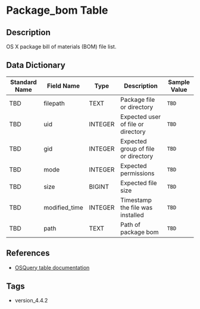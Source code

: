 # Package_bom Table

## Description
OS X package bill of materials (BOM) file list.

## Data Dictionary
|Standard Name|Field Name|Type|Description|Sample Value|
|---|---|---|---|---|
|TBD|filepath|TEXT|Package file or directory|`TBD`|
|TBD|uid|INTEGER|Expected user of file or directory|`TBD`|
|TBD|gid|INTEGER|Expected group of file or directory|`TBD`|
|TBD|mode|INTEGER|Expected permissions|`TBD`|
|TBD|size|BIGINT|Expected file size|`TBD`|
|TBD|modified_time|INTEGER|Timestamp the file was installed|`TBD`|
|TBD|path|TEXT|Path of package bom|`TBD`|

## References
* [OSQuery table documentation](https://osquery.io/schema/current#package_bom)

## Tags
* version_4.4.2